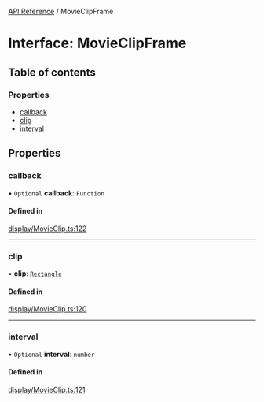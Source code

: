 [API Reference](../README.md) / MovieClipFrame

# Interface: MovieClipFrame

## Table of contents

### Properties

- [callback](MovieClipFrame.md#callback)
- [clip](MovieClipFrame.md#clip)
- [interval](MovieClipFrame.md#interval)

## Properties

### callback

• `Optional` **callback**: `Function`

#### Defined in

[display/MovieClip.ts:122](https://github.com/Lanfei/playable.js/blob/2369e26/src/display/MovieClip.ts#L122)

___

### clip

• **clip**: [`Rectangle`](../README.md#rectangle)

#### Defined in

[display/MovieClip.ts:120](https://github.com/Lanfei/playable.js/blob/2369e26/src/display/MovieClip.ts#L120)

___

### interval

• `Optional` **interval**: `number`

#### Defined in

[display/MovieClip.ts:121](https://github.com/Lanfei/playable.js/blob/2369e26/src/display/MovieClip.ts#L121)
